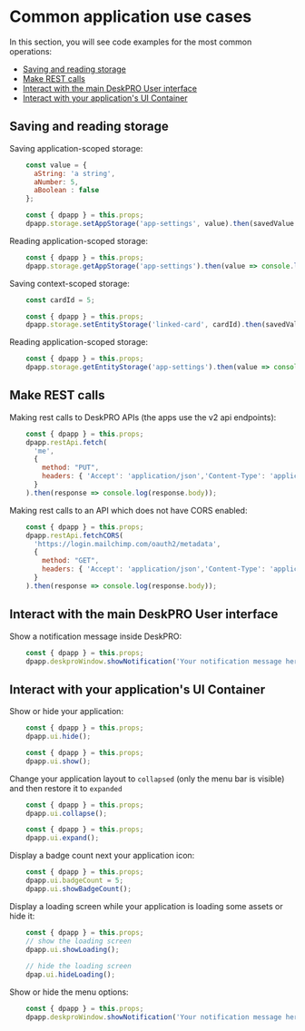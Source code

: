 # Common application use cases

In this section, you will see code examples for the most common operations:

- [Saving and reading storage](#saving-and-reading-storage)
- [Make REST calls](#make-rest-calls)
- [Interact with the main DeskPRO User interface](#interact-with-the-main-deskpro-user-interface)
- [Interact with your application's UI Container](#interact-with-your-applications-ui-container)

## Saving and reading storage

Saving application-scoped storage:

```js
    const value = {
      aString: 'a string',
      aNumber: 5,
      aBoolean : false
    };

    const { dpapp } = this.props;    
    dpapp.storage.setAppStorage('app-settings', value).then(savedValue => console.log(savedValue));
```

Reading application-scoped storage:

```javascript
    const { dpapp } = this.props;    
    dpapp.storage.getAppStorage('app-settings').then(value => console.log(value));
```

Saving context-scoped storage: 

```javascript
    const cardId = 5;

    const { dpapp } = this.props;    
    dpapp.storage.setEntityStorage('linked-card', cardId).then(savedValue => console.log(savedValue));
```

Reading application-scoped storage:

```javascript
    const { dpapp } = this.props;    
    dpapp.storage.getEntityStorage('app-settings').then(value => console.log(value));
```    
    

## Make REST calls

Making rest calls to DeskPRO APIs (the apps use the v2 api endpoints):

```javascript
    const { dpapp } = this.props;    
    dpapp.restApi.fetch(
      'me', 
      { 
        method: "PUT",
        headers: { 'Accept': 'application/json','Content-Type': 'application/json' }
      }
    ).then(response => console.log(response.body));
```

Making rest calls to an API which does not have CORS enabled:

```javascript
    const { dpapp } = this.props;    
    dpapp.restApi.fetchCORS(
      'https://login.mailchimp.com/oauth2/metadata', 
      { 
        method: "GET",
        headers: { 'Accept': 'application/json','Content-Type': 'application/json' }
      }
    ).then(response => console.log(response.body));
```

## Interact with the main DeskPRO User interface

Show a notification message inside DeskPRO:

```javascript
    const { dpapp } = this.props;    
    dpapp.deskproWindow.showNotification('Your notification message here');
```

## Interact with your application's UI Container

Show or hide your application:

```javascript
    const { dpapp } = this.props;    
    dpapp.ui.hide();
```

```javascript
    const { dpapp } = this.props;    
    dpapp.ui.show();
```

Change your application layout to `collapsed` (only the menu bar is visible) and then restore it to `expanded`

```javascript
    const { dpapp } = this.props;    
    dpapp.ui.collapse();
```

```javascript
    const { dpapp } = this.props;    
    dpapp.ui.expand();
```

Display a badge count next your application icon:

```javascript
    const { dpapp } = this.props;    
    dpapp.ui.badgeCount = 5;
    dpapp.ui.showBadgeCount();
```

Display a loading screen while your application is loading some assets  or hide it:

```javascript
    const { dpapp } = this.props;
    // show the loading screen
    dpapp.ui.showLoading();
    
    // hide the loading screen
    dpap.ui.hideLoading();
```

Show or hide the menu options:

```javascript
    const { dpapp } = this.props;    
    dpapp.deskproWindow.showNotification('Your notification message here');
```